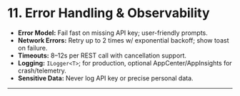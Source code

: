 # 11. Error Handling & Observability

- **Error Model:** Fail fast on missing API key; user-friendly prompts.  
- **Network Errors:** Retry up to 2 times w/ exponential backoff; show toast on failure.  
- **Timeouts:** 8–12s per REST call with cancellation support.  
- **Logging:** `ILogger<T>`; for production, optional AppCenter/AppInsights for crash/telemetry.  
- **Sensitive Data:** Never log API key or precise personal data.

---
